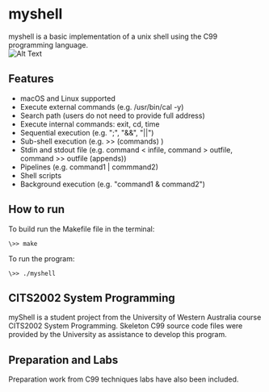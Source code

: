 # myshell

myshell is a basic implementation of a unix shell using the C99 programming language.  
![Alt Text](https://media.giphy.com/media/5QXkxncWSfkOvhwc4F/giphy.gif)  

## Features
* macOS and Linux supported 
* Execute external commands (e.g. /usr/bin/cal -y)  
* Search path (users do not need to provide full address)
* Execute internal commands: exit, cd, time
* Sequential execution (e.g. ";", "&&", "||")  
* Sub-shell execution (e.g. >> (commands) )
* Stdin and stdout file (e.g. command < infile, command > outfile, command >> outfile (appends))
* Pipelines (e.g. command1 | commmand2)
* Shell scripts
* Background execution (e.g. "command1 & command2")

## How to run
To build run the Makefile file in the terminal:  
```
\>> make
```  
  
To run the program:  
```
\>> ./myshell
```  

## CITS2002 System Programming
myShell is a student project from the University of Western Australia course CITS2002 System Programming. Skeleton C99 source code files were provided by the University as assistance to develop this program. 

## Preparation and Labs
Preparation work from C99 techniques labs have also been included.
